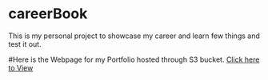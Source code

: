 # careerBook
This is my personal project to showcase my career and learn few things and test it out.

#Here is the Webpage for my Portfolio hosted through S3 bucket.
<a href="https://initial-learning-page.s3.ap-south-1.amazonaws.com/welcome_page.html">Click here to View</a>

